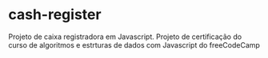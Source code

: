 # cash-register
 Projeto de caixa registradora em Javascript. Projeto de certificação do curso de algoritmos e estrturas de dados com Javascript do freeCodeCamp
